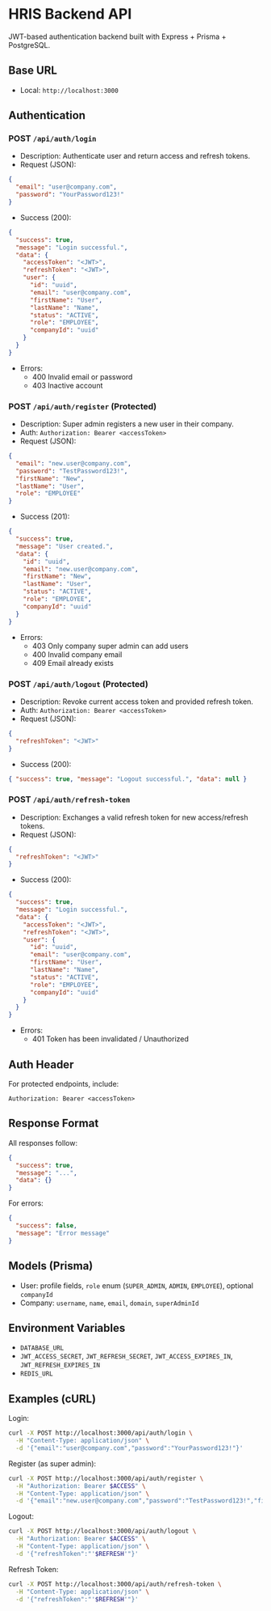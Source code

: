 # HRIS Backend API

JWT-based authentication backend built with Express + Prisma + PostgreSQL.

## Base URL

- Local: `http://localhost:3000`

## Authentication

### POST `/api/auth/login`

- Description: Authenticate user and return access and refresh tokens.
- Request (JSON):

```json
{
  "email": "user@company.com",
  "password": "YourPassword123!"
}
```

- Success (200):

```json
{
  "success": true,
  "message": "Login successful.",
  "data": {
    "accessToken": "<JWT>",
    "refreshToken": "<JWT>",
    "user": {
      "id": "uuid",
      "email": "user@company.com",
      "firstName": "User",
      "lastName": "Name",
      "status": "ACTIVE",
      "role": "EMPLOYEE",
      "companyId": "uuid"
    }
  }
}
```

- Errors:
  - 400 Invalid email or password
  - 403 Inactive account

### POST `/api/auth/register` (Protected)

- Description: Super admin registers a new user in their company.
- Auth: `Authorization: Bearer <accessToken>`
- Request (JSON):

```json
{
  "email": "new.user@company.com",
  "password": "TestPassword123!",
  "firstName": "New",
  "lastName": "User",
  "role": "EMPLOYEE"
}
```

- Success (201):

```json
{
  "success": true,
  "message": "User created.",
  "data": {
    "id": "uuid",
    "email": "new.user@company.com",
    "firstName": "New",
    "lastName": "User",
    "status": "ACTIVE",
    "role": "EMPLOYEE",
    "companyId": "uuid"
  }
}
```

- Errors:
  - 403 Only company super admin can add users
  - 400 Invalid company email
  - 409 Email already exists

### POST `/api/auth/logout` (Protected)

- Description: Revoke current access token and provided refresh token.
- Auth: `Authorization: Bearer <accessToken>`
- Request (JSON):

```json
{
  "refreshToken": "<JWT>"
}
```

- Success (200):

```json
{ "success": true, "message": "Logout successful.", "data": null }
```

### POST `/api/auth/refresh-token`

- Description: Exchanges a valid refresh token for new access/refresh tokens.
- Request (JSON):

```json
{
  "refreshToken": "<JWT>"
}
```

- Success (200):

```json
{
  "success": true,
  "message": "Login successful.",
  "data": {
    "accessToken": "<JWT>",
    "refreshToken": "<JWT>",
    "user": {
      "id": "uuid",
      "email": "user@company.com",
      "firstName": "User",
      "lastName": "Name",
      "status": "ACTIVE",
      "role": "EMPLOYEE",
      "companyId": "uuid"
    }
  }
}
```

- Errors:
  - 401 Token has been invalidated / Unauthorized

## Auth Header

For protected endpoints, include:

```
Authorization: Bearer <accessToken>
```

## Response Format

All responses follow:

```json
{
  "success": true,
  "message": "...",
  "data": {}
}
```

For errors:

```json
{
  "success": false,
  "message": "Error message"
}
```

## Models (Prisma)

- User: profile fields, `role` enum (`SUPER_ADMIN`, `ADMIN`, `EMPLOYEE`), optional `companyId`
- Company: `username`, `name`, `email`, `domain`, `superAdminId`

## Environment Variables

- `DATABASE_URL`
- `JWT_ACCESS_SECRET`, `JWT_REFRESH_SECRET`, `JWT_ACCESS_EXPIRES_IN`, `JWT_REFRESH_EXPIRES_IN`
- `REDIS_URL`

## Examples (cURL)

Login:

```bash
curl -X POST http://localhost:3000/api/auth/login \
  -H "Content-Type: application/json" \
  -d '{"email":"user@company.com","password":"YourPassword123!"}'
```

Register (as super admin):

```bash
curl -X POST http://localhost:3000/api/auth/register \
  -H "Authorization: Bearer $ACCESS" \
  -H "Content-Type: application/json" \
  -d '{"email":"new.user@company.com","password":"TestPassword123!","firstName":"New","lastName":"User","role":"EMPLOYEE"}'
```

Logout:

```bash
curl -X POST http://localhost:3000/api/auth/logout \
  -H "Authorization: Bearer $ACCESS" \
  -H "Content-Type: application/json" \
  -d '{"refreshToken":"'$REFRESH'"}'
```

Refresh Token:

```bash
curl -X POST http://localhost:3000/api/auth/refresh-token \
  -H "Content-Type: application/json" \
  -d '{"refreshToken":"'$REFRESH'"}'
```
